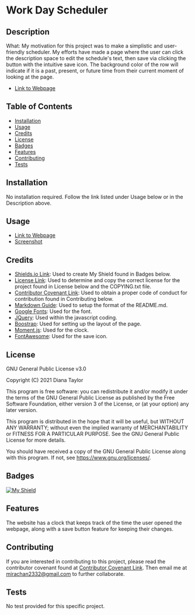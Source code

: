 # Work Day Scheduler

## Description

What: My motivation for this project was to make a simplistic and user-friendly scheduler. My efforts have made a page where the user can click the description space to edit the schedule's text, then save via clicking the button with the intuitive save icon. The background color of the row will indicate if it is a past, present, or future time from their current moment of looking at the page.

* [Link to Webpage](https://2332fun.github.io/WorkDayScheduler/)

## Table of Contents

* [Installation](#installation)
* [Usage](#usage)
* [Credits](#credits)
* [License](#license)
* [Badges](#badges)
* [Features](#features)
* [Contributing](#contributing)
* [Tests](#tests)

## Installation

No installation required. Follow the link listed under Usage below or in the Description above.

## Usage

* [Link to Webpage](https://2332fun.github.io/WorkDayScheduler/)
* [Screenshot](assets/images/screenshot.png)

## Credits

* [Shields.io Link](https://shields.io/): Used to create My Shield found in Badges below.
* [License Link](https://choosealicense.com/licenses/gpl-3.0/): Used to determine and copy the correct license for the project found in License below and the COPYING.txt file.
* [Contributor Covenant Link](https://www.contributor-covenant.org/version/2/1/code_of_conduct/code_of_conduct.md): Used to obtain a proper code of conduct for contribution found in Contributing below.
* [Markdown Guide](https://www.markdownguide.org/basic-syntax/): Used to setup the format of the README.md.
* [Google Fonts](https://fonts.google.com/): Used for the font.
* [JQuery](https://api.jquery.com/): Used within the javascript coding.
* [Boostrap](https://getbootstrap.com/docs/4.0/layout/grid/): Used for setting up the layout of the page.
* [Moment.js](https://momentjs.com/): Used for the clock.
* [FontAwesome](https://fontawesome.com/v5.15/icons/save): Used for the save icon.

## License

GNU General Public License v3.0

Copyright (C) 2021 Diana Taylor

This program is free software: you can redistribute it and/or modify it under the terms of the GNU General Public License as published by the Free Software Foundation, either version 3 of the License, or (at your option) any later version.

This program is distributed in the hope that it will be useful, but WITHOUT ANY WARRANTY; without even the implied warranty of MERCHANTABILITY or FITNESS FOR A PARTICULAR PURPOSE.  See the GNU General Public License for more details.

You should have received a copy of the GNU General Public License along with this program.  If not, see <https://www.gnu.org/licenses/>.

## Badges

[![My Shield](https://img.shields.io/badge/2332fun-2332fun%20contributed%20to%20this%20project.-blueviolet)](https://github.com/2332fun)

## Features

The website has a clock that keeps track of the time the user opened the webpage, along with a save button feature for keeping their changes.

## Contributing

If you are interested in contributing to this project, please read the contributor covenant found at [Contributor Covenant Link](https://www.contributor-covenant.org/version/2/1/code_of_conduct/code_of_conduct.md). Then email me at <mirachan2332@gmail.com> to further collaborate.

## Tests

No test provided for this specific project.
